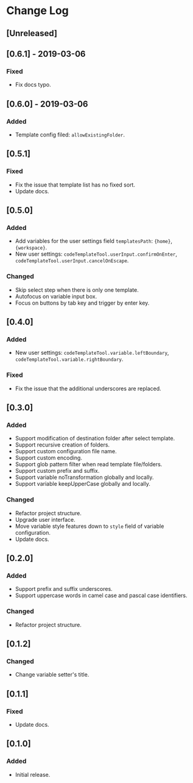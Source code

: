 # Change Log

## [Unreleased]

## [0.6.1] - 2019-03-06

### Fixed

- Fix docs typo.

## [0.6.0] - 2019-03-06

### Added

- Template config filed: `allowExistingFolder`.

## [0.5.1]

### Fixed

- Fix the issue that template list has no fixed sort.
- Update docs.

## [0.5.0]

### Added

- Add variables for the user settings field `templatesPath`: `{home}`, `{workspace}`.
- New user settings: `codeTemplateTool.userInput.confirmOnEnter`, `codeTemplateTool.userInput.cancelOnEscape`.

### Changed

- Skip select step when there is only one template.
- Autofocus on variable input box.
- Focus on buttons by tab key and trigger by enter key.

## [0.4.0]

### Added

- New user settings: `codeTemplateTool.variable.leftBoundary`, `codeTemplateTool.variable.rightBoundary`.

### Fixed

- Fix the issue that the additional underscores are replaced.

## [0.3.0]

### Added

- Support modification of destination folder after select template.
- Support recursive creation of folders.
- Support custom configuration file name.
- Support custom encoding.
- Support glob pattern filter when read template file/folders.
- Support custom prefix and suffix.
- Support variable noTransformation globally and locally.
- Support variable keepUpperCase globally and locally.

### Changed

- Refactor project structure.
- Upgrade user interface.
- Move variable style features down to `style` field of variable configuration.
- Update docs.

## [0.2.0]

### Added

- Support prefix and suffix underscores.
- Support uppercase words in camel case and pascal case identifiers.

### Changed

- Refactor project structure.

## [0.1.2]

### Changed

- Change variable setter's title.

## [0.1.1]

### Fixed

- Update docs.

## [0.1.0]

### Added

- Initial release.
